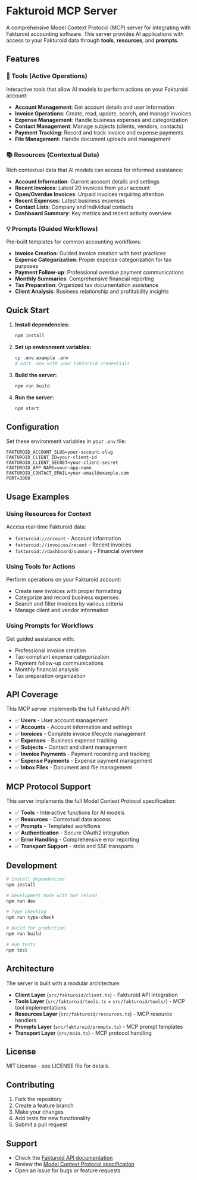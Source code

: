 # Fakturoid MCP Server

A comprehensive Model Context Protocol (MCP) server for integrating with Fakturoid accounting software. This server provides AI applications with access to your Fakturoid data through **tools**, **resources**, and **prompts**.

## Features

### 🔧 Tools (Active Operations)
Interactive tools that allow AI models to perform actions on your Fakturoid account:
- **Account Management**: Get account details and user information
- **Invoice Operations**: Create, read, update, search, and manage invoices
- **Expense Management**: Handle business expenses and categorization
- **Contact Management**: Manage subjects (clients, vendors, contacts)
- **Payment Tracking**: Record and track invoice and expense payments
- **File Management**: Handle document uploads and management

### 📚 Resources (Contextual Data)
Rich contextual data that AI models can access for informed assistance:
- **Account Information**: Current account details and settings
- **Recent Invoices**: Latest 20 invoices from your account
- **Open/Overdue Invoices**: Unpaid invoices requiring attention
- **Recent Expenses**: Latest business expenses
- **Contact Lists**: Company and individual contacts
- **Dashboard Summary**: Key metrics and recent activity overview

### 💡 Prompts (Guided Workflows)
Pre-built templates for common accounting workflows:
- **Invoice Creation**: Guided invoice creation with best practices
- **Expense Categorization**: Proper expense categorization for tax purposes
- **Payment Follow-up**: Professional overdue payment communications
- **Monthly Summaries**: Comprehensive financial reporting
- **Tax Preparation**: Organized tax documentation assistance
- **Client Analysis**: Business relationship and profitability insights

## Quick Start

1. **Install dependencies:**
   ```bash
   npm install
   ```

2. **Set up environment variables:**
   ```bash
   cp .env.example .env
   # Edit .env with your Fakturoid credentials
   ```

3. **Build the server:**
   ```bash
   npm run build
   ```

4. **Run the server:**
   ```bash
   npm start
   ```

## Configuration

Set these environment variables in your `.env` file:

```env
FAKTUROID_ACCOUNT_SLUG=your-account-slug
FAKTUROID_CLIENT_ID=your-client-id
FAKTUROID_CLIENT_SECRET=your-client-secret
FAKTUROID_APP_NAME=your-app-name
FAKTUROID_CONTACT_EMAIL=your-email@example.com
PORT=3000
```

## Usage Examples

### Using Resources for Context
Access real-time Fakturoid data:
- `fakturoid://account` - Account information
- `fakturoid://invoices/recent` - Recent invoices
- `fakturoid://dashboard/summary` - Financial overview

### Using Tools for Actions
Perform operations on your Fakturoid account:
- Create new invoices with proper formatting
- Categorize and record business expenses
- Search and filter invoices by various criteria
- Manage client and vendor information

### Using Prompts for Workflows
Get guided assistance with:
- Professional invoice creation
- Tax-compliant expense categorization
- Payment follow-up communications
- Monthly financial analysis
- Tax preparation organization

## API Coverage

This MCP server implements the full Fakturoid API:

- ✅ **Users** - User account management
- ✅ **Accounts** - Account information and settings
- ✅ **Invoices** - Complete invoice lifecycle management
- ✅ **Expenses** - Business expense tracking
- ✅ **Subjects** - Contact and client management
- ✅ **Invoice Payments** - Payment recording and tracking
- ✅ **Expense Payments** - Expense payment management
- ✅ **Inbox Files** - Document and file management

## MCP Protocol Support

This server implements the full Model Context Protocol specification:

- ✅ **Tools** - Interactive functions for AI models
- ✅ **Resources** - Contextual data access
- ✅ **Prompts** - Templated workflows
- ✅ **Authentication** - Secure OAuth2 integration
- ✅ **Error Handling** - Comprehensive error reporting
- ✅ **Transport Support** - stdio and SSE transports

## Development

```bash
# Install dependencies
npm install

# Development mode with hot reload
npm run dev

# Type checking
npm run type-check

# Build for production
npm run build

# Run tests
npm test
```

## Architecture

The server is built with a modular architecture:

- **Client Layer** (`src/fakturoid/client.ts`) - Fakturoid API integration
- **Tools Layer** (`src/fakturoid/tools.ts` + `src/fakturoid/tools/`) - MCP tool implementations
- **Resources Layer** (`src/fakturoid/resources.ts`) - MCP resource handlers
- **Prompts Layer** (`src/fakturoid/prompts.ts`) - MCP prompt templates
- **Transport Layer** (`src/main.ts`) - MCP protocol handling

## License

MIT License - see LICENSE file for details.

## Contributing

1. Fork the repository
2. Create a feature branch
3. Make your changes
4. Add tests for new functionality
5. Submit a pull request

## Support

- Check the [Fakturoid API documentation](https://www.fakturoid.cz/api/v2.html)
- Review the [Model Context Protocol specification](https://modelcontextprotocol.io/)
- Open an issue for bugs or feature requests 